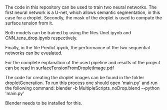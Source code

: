 The code in this repository can be used to train two neural networks. 
The first neural network is a U-net, which allows semantic segmentation, in this case for a droplet.
Secondly, the mask of the droplet is used to compute the surface tension from it.

Both models can be trained by using the files Unet.ipynb and CNN_tens_drop.ipynb respectively.

Finally, in the file Predict.ipynb, the performance of the two sequential networks can be evualated.

For the complete explanation of the used pipeline and results of the project can be read in surfaceTensionFromDropletImage.pdf


The code for creating the droplet images can be found in the folder dropletGeneration.
To run this process one should open 'main.py' and run the following command:
    blender -b MultipleScripts_noDrop.blend  --python 'main.py'

Blender needs to be installed for this.

